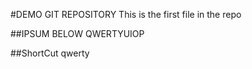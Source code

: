 #DEMO GIT REPOSITORY
This is the first file in the repo

##IPSUM BELOW
QWERTYUIOP

##ShortCut
qwerty
